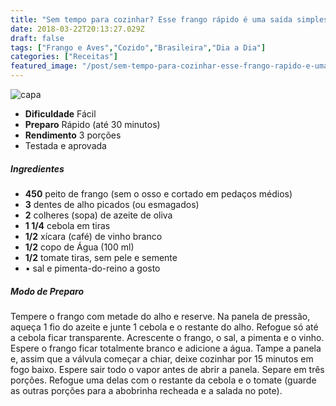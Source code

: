 ```yaml
---
title: "Sem tempo para cozinhar? Esse frango rápido é uma saída simples e saudável"
date: 2018-03-22T20:13:27.029Z
draft: false
tags: ["Frango e Aves","Cozido","Brasileira","Dia a Dia"]
categories: ["Receitas"]
featured_image: "/post/sem-tempo-para-cozinhar-esse-frango-rapido-e-uma-saida-simples-e-saudavel.dfc2662f.jpg"
---
```


![capa](/post/sem-tempo-para-cozinhar-esse-frango-rapido-e-uma-saida-simples-e-saudavel.dfc2662f.jpg)

*   **Dificuldade** Fácil
*   **Preparo** Rápido (até 30 minutos)
*   **Rendimento** 3 porções
*   Testada e aprovada
    

##### Ingredientes

*   **450** peito de frango (sem o osso e cortado em pedaços médios)
*   **3** dentes de alho picados (ou esmagados)
*   **2** colheres (sopa) de azeite de oliva
*   **1 1/4** cebola em tiras
*   **1/2** xícara (café) de vinho branco
*   **1/2** copo de Água (100 ml)
*   **1/2** tomate tiras, sem pele e semente
*   • sal e pimenta-do-reino a gosto

##### Modo de Preparo

Tempere o frango com metade do alho e reserve. Na panela de pressão, aqueça 1 fio do azeite e junte 1 cebola e o restante do alho. Refogue só até a cebola ficar transparente. Acrescente o frango, o sal, a pimenta e o vinho. Espere o frango ficar totalmente branco e adicione a água. Tampe a panela e, assim que a válvula começar a chiar, deixe cozinhar por 15 minutos em fogo baixo. Espere sair todo o vapor antes de abrir a panela. Separe em três porções. Refogue uma delas com o restante da cebola e o tomate (guarde as outras porções para a abobrinha recheada e a salada no pote).
